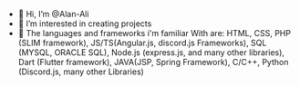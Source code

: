 - 👋 Hi, I’m @Alan-Ali
- 👀 I’m interested in creating projects
- 🍿  The languages and frameworks i'm familiar With are: HTML, CSS, PHP (SLIM framework), JS/TS(Angular.js, discord.js Frameworks), SQL (MYSQL, ORACLE SQL), Node.js (express.js, and many other libraries), Dart (Flutter framework), JAVA(JSP, Spring Framework), C/C++, Python (Discord.js, many other Libraries)
